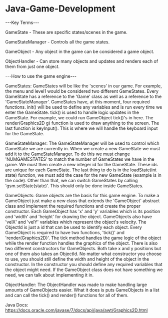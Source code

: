# Java-Game-Development
---Key Terms---

GameState - These are specific states/scenes in the game.

GameStateManager - Controls all the game states. 

GameObject - Any object in the game can be considered a game object.

ObjectHandler - Can store many objects and updates and renders each of them from 
				just one object.
				
---How to use the game engine---

GameStates:
GameStates will be like the 'scenes' in our game. For example, the menu and level1
would be considered two different GameStates. Every GameState has a reference to
the 'Game' class as well as a reference to the 'GameStateManager'. GameStates 
have, at this moment, four required functions. init() will be used to define any
variables and is run every time we enter the GameState. tick() is used to handle
logic updates in the GameState. For example, we could run GameObject tick()'s in
here. The render(Graphics2D g) function is used to draw anything to the screen. The 
last function is keyInput(). This is where we will handle the keyboard input for the
GameState.

GameStateManager:
The GameStateManager will be used to control which GameState we are currently in.
When we create a new GameState we must add it to the GameStateManager. To do this
we must change 'NUMGAMESTATES' to match the number of GameStates we have in the 
game. We must then create a new integer id for the GameState. These ids are unique
for each GameState. The last thing to do is in the loadState(int state) function, we
must add the case for the new GameState (example is in the code). Other than that,
we can switch GameStates by calling 'gsm.setState(state)'. This should only be done
inside GameStates.

GameObjects:
Game objects are the basis for this game engine. To make a GameObject just make a 
new class that extends the 'GameObject' abstract class and implement the required 
functions and create the proper constructor. Each GameObject has 'x' and 'y' 
variables which is its position and 'width' and 'height' for drawing the object. 
GameObjects also have 'velX' and 'velY' variables which represent the object's 
velocity. The ObjectId is just a id that can be used to identify each object. Every
GameObject is required to have two functions, 'tick()' and 'render(Graphics2D)'.
The tick method handles the game logic of the object while the render function
handles the graphics of the object. There is also two different constructors for
GameObjects. Both take x and y positions but one of them also takes an ObjectId.
No matter what constructor you choose to use, you should still define the width 
and height of the object in the constructor. In the constructor you should define
any required variables that the object might need. If the GameObject class does 
not have  something we need, we can talk about implementing it in.

ObjectHandler:
The ObjectHandler was made to make handling large amounts of GameObjects easier.
What it does is puts GameObjects in a list and can call the tick() and render() 
functions for all of them.

Java Docs:
https://docs.oracle.com/javase/7/docs/api/java/awt/Graphics2D.html





